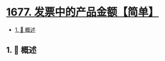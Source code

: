 # [1677. 发票中的产品金额【简单】](https://github.com/Tdahuyou/TNotes.leetcode/tree/main/notes/1677.%20%E5%8F%91%E7%A5%A8%E4%B8%AD%E7%9A%84%E4%BA%A7%E5%93%81%E9%87%91%E9%A2%9D%E3%80%90%E7%AE%80%E5%8D%95%E3%80%91)

<!-- region:toc -->

- [1. 📝 概述](#1--概述)

<!-- endregion:toc -->

## 1. 📝 概述
